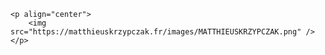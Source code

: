    <p align="center">
        <img src="https://matthieuskrzypczak.fr/images/MATTHIEUSKRZYPCZAK.png" />
    </p>
